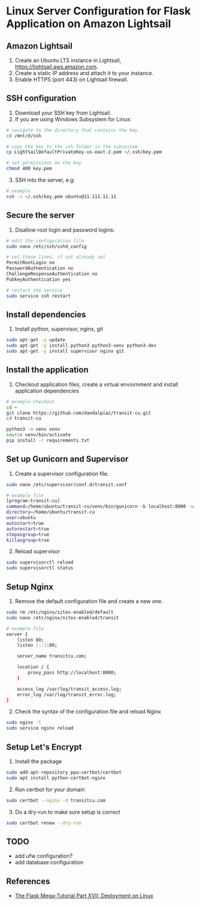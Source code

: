 
# Linux Server Configuration for Flask Application on Amazon Lightsail

## Amazon Lightsail

1. Create an Ubuntu LTS instance in Lightsail, https://lightsail.aws.amazon.com.
2. Create a static IP address and attach it to your instance.
3. Enable HTTPS (port 443) on Lightsail firewall.

## SSH configuration

1. Download your SSH key from Lightsail.
2. If you are using Windows Subsystem for Linux:

```bash
# navigate to the directory that contains the key
cd /mnt/d/ssh

# copy the key to the ssh folder in the subsystem
cp LightSailDefaultPrivateKey-us-east-2.pem ~/.ssh/key.pem

# set permissions on the key
chmod 400 key.pem
```

3. SSH into the server, e.g:

```bash
# example
ssh -i ~/.ssh/key.pem ubuntu@11.111.11.11
```

## Secure the server

1. Disallow root login and password logins:

```bash
# edit the configuration file
sudo nano /etc/ssh/sshd_config

# set these lines, if not already set
PermitRootLogin no
PasswordAuthentication no
ChallengeResponseAuthentication no
PubkeyAuthentication yes

# restart the service
sudo service ssh restart
```

## Install dependencies

1. Install python, supervisor, nginx, git

```bash
sudo apt-get -y update
sudo apt-get -y install python3 python3-venv python3-dev
sudo apt-get -y install supervisor nginx git
```

## Install the application

1. Checkout application files, create a virtual enviornment and install application dependencies

```bash
# example checkout
cd ~
git clone https://github.com/dandalpiaz/transit-cu.git
cd transit-cu

python3 -m venv venv
source venv/bin/activate
pip install -r requirements.txt
```

## Set up Gunicorn and Supervisor

1. Create a supervisor configuration file.

```bash
sudo nano /etc/supervisor/conf.d/transit.conf

# example file
[program:transit-cu]
command=/home/ubuntu/transit-cu/venv/bin/gunicorn -b localhost:8000 -w 3 transit:app
directory=/home/ubuntu/transit-cu
user=ubuntu
autostart=true
autorestart=true
stopasgroup=true
killasgroup=true
```

2. Reload supervisor

```bash
sudo supervisorctl reload
sudo supervisorctl status
```

## Setup Nginx

1. Remove the default configuration file and create a new one.

```bash
sudo rm /etc/nginx/sites-enabled/default
sudo nano /etc/nginx/sites-enabled/transit

# example file
server {
    listen 80;
    listen [::]:80;

    server_name transitcu.com;

    location / {
        proxy_pass http://localhost:8000;
    }

    access_log /var/log/transit_access.log;
    error_log /var/log/transit_error.log;
}
```

2. Check the syntax of the configuration file and reload Nginx

```bash
sudo nginx -t
sudo service nginx reload
```

## Setup Let's Encrypt

1. Install the package

```bash
sudo add-apt-repository ppa:certbot/certbot
sudo apt install python-certbot-nginx
```

2. Run certbot for your domain

```bash
sudo certbot --nginx -d transitcu.com
```

3. Do a dry-run to make sure setup is correct

```bash
sudo certbot renew --dry-run
```

## TODO

- add ufw configuration?
- add database configuration

## References

- [The Flask Mega-Tutorial Part XVII: Deployment on Linux](https://blog.miguelgrinberg.com/post/the-flask-mega-tutorial-part-xvii-deployment-on-linux)
